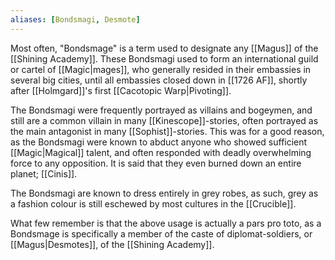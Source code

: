 ```yaml
---
aliases: [Bondsmagi, Desmote]
---
```

Most often, "Bondsmage" is a term used to designate any [[Magus]] of the [[Shining Academy]]. These Bondsmagi used to form an international guild or cartel of [[Magic|mages]], who generally resided in their embassies in several big cities, until all embassies closed down in [[1726 AF]], shortly after [[Holmgard]]'s first [[Cacotopic Warp|Pivoting]].

The Bondsmagi were frequently portrayed as villains and bogeymen, and still are a common villain in many [[Kinescope]]-stories, often portrayed as the main antagonist in many [[Sophist]]-stories. This was for a good reason, as the Bondsmagi were known to abduct anyone who showed sufficient [[Magic|Magical]] talent, and often responded with deadly overwhelming force to any opposition. It is said that they even burned down an entire planet; [[Cinis]].

The Bondsmagi are known to dress entirely in grey robes, as such, grey as a fashion colour is still eschewed by most cultures in the [[Crucible]].

What few remember is that the above usage is actually a pars pro toto, as a Bondsmage is specifically a member of the caste of diplomat-soldiers, or [[Magus|Desmotes]], of the [[Shining Academy]].



